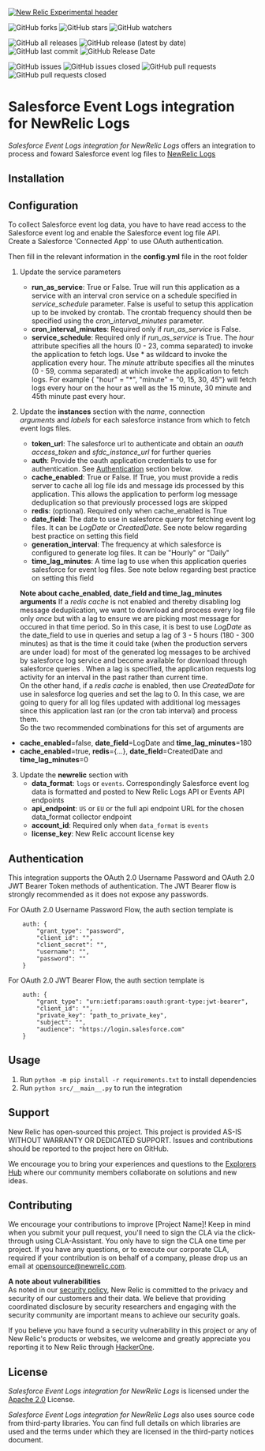   
    
[![New Relic Experimental header](https://github.com/newrelic/opensource-website/raw/master/src/images/categories/Experimental.png)](https://opensource.newrelic.com/oss-category/#new-relic-experimental)    

![GitHub forks](https://img.shields.io/github/forks/newrelic-experimental/newrelic-logs-salesforce-eventlogfile?style=social)
![GitHub stars](https://img.shields.io/github/stars/newrelic-experimental/newrelic-logs-salesforce-eventlogfile?style=social)
![GitHub watchers](https://img.shields.io/github/watchers/newrelic-experimental/newrelic-logs-salesforce-eventlogfile?style=social)    
    
![GitHub all releases](https://img.shields.io/github/downloads/newrelic-experimental/newrelic-logs-salesforce-eventlogfile/total)
![GitHub release (latest by date)](https://img.shields.io/github/v/release/newrelic-experimental/newrelic-logs-salesforce-eventlogfile)
![GitHub last commit](https://img.shields.io/github/last-commit/newrelic-experimental/newrelic-logs-salesforce-eventlogfile)
![GitHub Release Date](https://img.shields.io/github/release-date/newrelic-experimental/newrelic-logs-salesforce-eventlogfile)    
    
    
![GitHub issues](https://img.shields.io/github/issues/newrelic-experimental/newrelic-logs-salesforce-eventlogfile)
![GitHub issues closed](https://img.shields.io/github/issues-closed/newrelic-experimental/newrelic-logs-salesforce-eventlogfile)
![GitHub pull requests](https://img.shields.io/github/issues-pr/newrelic-experimental/newrelic-logs-salesforce-eventlogfile)
![GitHub pull requests closed](https://img.shields.io/github/issues-pr-closed/newrelic-experimental/newrelic-logs-salesforce-eventlogfile)    
    
# Salesforce Event Logs integration for NewRelic Logs    
 *Salesforce Event Logs integration for NewRelic Logs* offers an integration to process and foward Salesforce event log files to [NewRelic Logs](https://docs.newrelic.com/docs/introduction-new-relic-logs)    
    
## Installation    
    
    
    
 ## Configuration    
 To collect Salesforce event log data, you have to have read access to the Salesforce event log and enable the Salesforce event log file API.    
Create a Salesforce 'Connected App' to use OAuth authentication.    
    
Then fill in the relevant information in the **config.yml** file in the root folder     
  
 1. Update the service parameters 
	 - **run_as_service**:  True or False. True will run this application as a service with an interval cron service on a schedule specified in *service_schedule* parameter. False is useful to setup this application up to be invoked by crontab. The crontab frequency should then be specified using the *cron_interval_minutes* parameter.
	 - **cron_interval_minutes**:  Required only if *run_as_service* is False. 
	 - **service_schedule**: Required only if *run_as_service* is True. The *hour* attribute specifies all the hours (0 - 23, comma separated) to invoke the application to fetch logs. Use * as wildcard to invoke the application every hour. The *minute* attribute specifies all the minutes (0 - 59, comma separated) at which invoke the application to fetch logs. For example { "hour" = "*", "minute" = "0, 15, 30, 45"}  will fetch logs every hour on the hour as well as the 15 minute, 30 minute and 45th minute past every hour. 
	
 2. Update the **instances** section with the *name*, connection  
   *arguments* and *labels* for each salesforce instance from which to fetch event logs files.  
     
	- **token_url**: The salesforce url to authenticate and obtain an *oauth access_token* and *sfdc_instance_url* for further queries  
	- **auth**: Provide the oauth application credentials to use for authentication. See [Authentication](#authentication) section below. 
	- **cache_enabled**: True or False. If True, you must provide a redis server to cache all log file ids and message ids processed by this application. This allows the application to perform log message deduplication so that previously processed logs are skipped  
	- **redis**: (optional). Required only when cache_enabled is True  
	- **date_field**: The date to use in salesforce query for fetching event log files. It can be *LogDate* or *CreatedDate*. See note below regarding best practice on setting this field  
	- **generation_interval**: The frequency at which salesforce is configured to generate log files. It can be "Hourly" or "Daily"  
	- **time_lag_minutes**: A time lag to use when this application queries salesforce for event log files. See note below regarding best practice on setting this field  

	**Note about cache_enabled, date_field and time_lag_minutes arguments** If a *redis cache* is not enabled and thereby disabling log message deduplication, we want to download and process every log file only *once* but with a lag to ensure we are picking most message for occured in that time period. So in this case, it is best to use *LogDate* as the date_field to use in queries and setup a lag of 3 - 5 hours (180 - 300 minutes) as that is the time it could take (when the production servers are under load) for most of the generated log messages to be archived by salesforce log service and become available for download through salesforce queries . When a lag is specified, the application requests log activity for an interval in the past rather than current time.   
On the other hand, if a *redis cache* is enabled, then use *CreatedDate* for use in salesforce log queries and set the lag to 0. In this case, we are going to query for all log files updated with additional log messages since this application last ran (or the cron tab interval) and process them.   
So the two recommended combinations for this set of arguments are  
  
   - **cache_enabled**=false, **date_field**=LogDate and **time_lag_minutes**=180  
   - **cache_enabled**=true, **redis**={...}, **date_field**=CreatedDate and **time_lag_minutes**=0  
          
 3. Update the **newrelic** section with
    - **data_format**: `logs` or `events`. Correspondingly Salesforce event log data is formatted and posted to New Relic Logs API or Events API endpoints
    - **api_endpoint**: `US` or `EU` or the full api endpoint URL for the chosen data_format collector endpoint
    - **account_id**: Required only when `data_format` is `events`
    - **license_key**: New Relic account license key


## Authentication
This integration supports the OAuth 2.0 Username Password and OAuth 2.0 JWT Bearer Token methods of authentication. The JWT Bearer flow is strongly recommended as it does not expose any passwords.

For OAuth 2.0 Username Password Flow, the auth section template is
```
	auth: {
		"grant_type": "password",
		"client_id": "",
		"client_secret": "",
		"username": "",
		"password": ""
	}
```

For OAuth 2.0 JWT Bearer Flow, the auth section template is
```
	auth: {
        "grant_type": "urn:ietf:params:oauth:grant-type:jwt-bearer",
        "client_id": "",
        "private_key": "path_to_private_key",
        "subject": "",
        "audience": "https://login.salesforce.com"
    }
```
    

## Usage    
 1. Run  `python -m pip install -r requirements.txt` to install dependencies    
 2. Run  `python src/__main__.py` to run the integration    
    
## Support    
 New Relic has open-sourced this project. This project is provided AS-IS WITHOUT WARRANTY OR DEDICATED SUPPORT. Issues and contributions should be reported to the project here on GitHub.    
    
We encourage you to bring your experiences and questions to the [Explorers Hub](https://discuss.newrelic.com) where our community members collaborate on solutions and new ideas.    
    
    
## Contributing    
 We encourage your contributions to improve [Project Name]! Keep in mind when you submit your pull request, you'll need to sign the CLA via the click-through using CLA-Assistant. You only have to sign the CLA one time per project. If you have any questions, or to execute our corporate CLA, required if your contribution is on behalf of a company, please drop us an email at opensource@newrelic.com.    
    
**A note about vulnerabilities**    
 As noted in our [security policy](../../security/policy), New Relic is committed to the privacy and security of our customers and their data. We believe that providing coordinated disclosure by security researchers and engaging with the security community are important means to achieve our security goals.    
    
If you believe you have found a security vulnerability in this project or any of New Relic's products or websites, we welcome and greatly appreciate you reporting it to New Relic through [HackerOne](https://hackerone.com/newrelic).    
    
    
## License    
 *Salesforce Event Logs integration for NewRelic Logs* is licensed under the [Apache 2.0](http://apache.org/licenses/LICENSE-2.0.txt) License.    
    
*Salesforce Event Logs integration for NewRelic Logs* also uses source code from third-party libraries. You can find full details on which libraries are used and the terms under which they are licensed in the third-party notices document.
